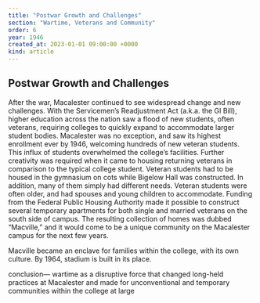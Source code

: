```yaml
---
title: "Postwar Growth and Challenges"
section: "Wartime, Veterans and Community"
order: 6
year: 1946
created_at: 2023-01-01 09:00:00 +0000
kind: article
---
```

## Postwar Growth and Challenges

After the war, Macalester continued to see widespread change and new challenges. With the Servicemen’s Readjustment Act (a.k.a. the GI Bill), higher education across the nation saw a flood of new students, often veterans, requiring colleges to quickly expand to accommodate larger student bodies. Macalester was no exception, and saw its highest enrollment ever by 1946, welcoming hundreds of new veteran students. This influx of students overwhelmed the college’s facilities. Further creativity was required when it came to housing returning veterans in comparison to the typical college student. Veteran students had to be housed in the gymnasium on cots while Bigelow Hall was constructed. In addition, many of them simply had different needs. Veteran students were often older, and had spouses and young children to accommodate. Funding from the Federal Public Housing Authority made it possible to construct several temporary apartments for both single and married veterans on the south side of campus. The resulting collection of homes was dubbed “Macville,” and it would come to be a unique community on the Macalester campus for the next few years. 

Macville became an enclave for families within the college, with its own culture. By 1964, stadium is built in its place.

conclusion— wartime as a disruptive force that changed long-held practices at Macalester and made for unconventional and temporary communities within the college at large
